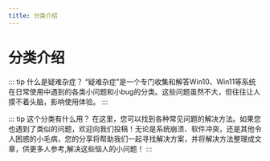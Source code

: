 ```yaml
---
title: 分类介绍
---
```


# 分类介绍

::: tip 什么是疑难杂症？
“疑难杂症”是一个专门收集和解答Win10、Win11等系统在日常使用中遇到的各类小问题和小bug的分类。这些问题虽然不大，但往往让人摸不着头脑，影响使用体验。
:::

::: tip 这个分类有什么用？
在这里，您可以找到各种常见问题的解决方法。如果您也遇到了类似的问题，欢迎向我们投稿！无论是系统崩溃、软件冲突，还是其他令人困惑的小毛病，您的分享将帮助我们一起寻找解决方案，并将解决方法整理成文章，供更多人参考,解决这些恼人的小问题！
:::

<Linkcard url="https://docs.qq.com/form/page/DZGRhTW9PUHBLYUJX" title="立即发起投稿" description="点击该卡片 分享出你的问题或者解决方法" logo="/image/Difficult/wen.png"/>